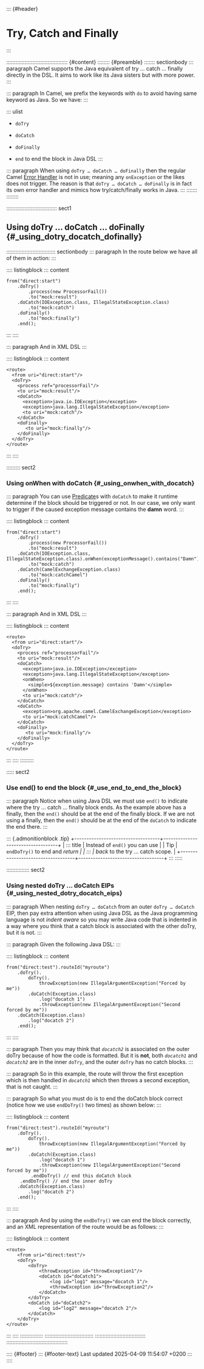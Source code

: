 ::: {#header}
# Try, Catch and Finally
:::

:::::::::::::::::::::::::::::::::::::::: {#content}
:::::::: {#preamble}
::::::: sectionbody
::: paragraph
Camel supports the Java equivalent of try ...​ catch ...​ finally directly
in the DSL. It aims to work like its Java sisters but with more power.
:::

::: paragraph
In Camel, we prefix the keywords with `do` to avoid having same keyword
as Java. So we have:
:::

::: ulist
- `doTry`

- `doCatch`

- `doFinally`

- `end` to end the block in Java DSL
:::

::: paragraph
When using `doTry …​ doCatch …​ doFinally` then the regular Camel [Error
Handler](error-handler.html) is not in use; meaning any `onException` or
the likes does not trigger. The reason is that
`doTry …​ doCatch …​ doFinally` is in fact its own error handler and
mimics how try/catch/finally works in Java.
:::
:::::::
::::::::

::::::::::::::::::::::::::::::::: sect1
## Using doTry ...​ doCatch ...​ doFinally {#_using_dotry_docatch_dofinally}

:::::::::::::::::::::::::::::::: sectionbody
::: paragraph
In the route below we have all of them in action:
:::

:::: listingblock
::: content
``` highlight
from("direct:start")
    .doTry()
        .process(new ProcessorFail())
        .to("mock:result")
    .doCatch(IOException.class, IllegalStateException.class)
        .to("mock:catch")
    .doFinally()
        .to("mock:finally")
    .end();
```
:::
::::

::: paragraph
And in XML DSL
:::

:::: listingblock
::: content
``` highlight
<route>
  <from uri="direct:start"/>
  <doTry>
    <process ref="processorFail"/>
    <to uri="mock:result"/>
    <doCatch>
      <exception>java.io.IOException</exception>
      <exception>java.lang.IllegalStateException</exception>
      <to uri="mock:catch"/>
    </doCatch>
    <doFinally>
       <to uri="mock:finally"/>
    </doFinally>
  </doTry>
</route>
```
:::
::::

::::::::: sect2
### Using onWhen with doCatch {#_using_onwhen_with_docatch}

::: paragraph
You can use [Predicate](predicate.html)s with `doCatch` to make it
runtime determine if the block should be triggered or not. In our case,
we only want to trigger if the caused exception message contains the
**damn** word.
:::

:::: listingblock
::: content
``` highlight
from("direct:start")
    .doTry()
        .process(new ProcessorFail())
        .to("mock:result")
    .doCatch(IOException.class, IllegalStateException.class).onWhen(exceptionMessage().contains("Damn"))
        .to("mock:catch")
    .doCatch(CamelExchangeException.class)
        .to("mock:catchCamel")
    .doFinally()
        .to("mock:finally")
    .end();
```
:::
::::

::: paragraph
And in XML DSL
:::

:::: listingblock
::: content
``` highlight
<route>
  <from uri="direct:start"/>
  <doTry>
    <process ref="processorFail"/>
    <to uri="mock:result"/>
    <doCatch>
      <exception>java.io.IOException</exception>
      <exception>java.lang.IllegalStateException</exception>
      <onWhen>
        <simple>${exception.message} contains 'Damn'</simple>
      </onWhen>
      <to uri="mock:catch"/>
    </doCatch>
    <doCatch>
      <exception>org.apache.camel.CamelExchangeException</exception>
      <to uri="mock:catchCamel"/>
    </doCatch>
    <doFinally>
       <to uri="mock:finally"/>
    </doFinally>
  </doTry>
</route>
```
:::
::::
:::::::::

::::: sect2
### Use end() to end the block {#_use_end_to_end_the_block}

::: paragraph
Notice when using Java DSL we must use `end()` to indicate where the try
...​ catch ...​ finally block ends. As the example above has a finally,
then the `end()` should be at the end of the finally block. If we are
not using a finally, then the `end()` should be at the end of the
`doCatch` to indicate the end there.
:::

::: {.admonitionblock .tip}
+-----------------------------------+-----------------------------------+
| ::: title                         | Instead of `end()` you can use    |
| Tip                               | `endDoTry()` to end and *return   |
| :::                               | back* to the try ...​ catch scope. |
+-----------------------------------+-----------------------------------+
:::
:::::

::::::::::::::: sect2
### Using nested doTry ...​ doCatch EIPs {#_using_nested_dotry_docatch_eips}

::: paragraph
When nesting `doTry …​ doCatch` from an outer `doTry …​ doCatch` EIP, then
pay extra attention when using Java DSL as the Java programming language
is not *indent aware* so you may write Java code that is indented in a
way where you think that a catch block is associated with the other
doTry, but it is not.
:::

::: paragraph
Given the following Java DSL:
:::

:::: listingblock
::: content
``` highlight
from("direct:test").routeId("myroute")
    .doTry().
        doTry().
            throwException(new IllegalArgumentException("Forced by me"))
        .doCatch(Exception.class)
            .log("docatch 1")
            .throwException(new IllegalArgumentException("Second forced by me"))
    .doCatch(Exception.class)
        .log("docatch 2")
    .end();
```
:::
::::

::: paragraph
Then you may think that *`docatch2`* is associated on the outer doTry
because of how the code is formatted. But it is **not**, both
*`docatch1`* and *`docatch2`* are in the inner `doTry`, and the outer
`doTry` has no catch blocks.
:::

::: paragraph
So in this example, the route will throw the first exception which is
then handled in *`docatch1`* which then throws a second exception, that
is not caught.
:::

::: paragraph
So what you must do is to end the doCatch block correct (notice how we
use `endDoTry()` two times) as shown below:
:::

:::: listingblock
::: content
``` highlight
from("direct:test").routeId("myroute")
    .doTry().
        doTry().
            throwException(new IllegalArgumentException("Forced by me"))
        .doCatch(Exception.class)
            .log("docatch 1")
            .throwException(new IllegalArgumentException("Second forced by me"))
         .endDoTry() // end this doCatch block
     .endDoTry() // end the inner doTry
    .doCatch(Exception.class)
        .log("docatch 2")
    .end();
```
:::
::::

::: paragraph
And by using the `endDoTry()` we can end the block correctly, and an XML
representation of the route would be as follows:
:::

:::: listingblock
::: content
``` highlight
<route>
    <from uri="direct:test"/>
    <doTry>
        <doTry>
            <throwException id="throwException1"/>
            <doCatch id="doCatch1">
                <log id="log1" message="docatch 1"/>
                <throwException id="throwException2"/>
            </doCatch>
        </doTry>
        <doCatch id="doCatch2">
            <log id="log2" message="docatch 2"/>
        </doCatch>
    </doTry>
</route>
```
:::
::::
:::::::::::::::
::::::::::::::::::::::::::::::::
:::::::::::::::::::::::::::::::::
::::::::::::::::::::::::::::::::::::::::

:::: {#footer}
::: {#footer-text}
Last updated 2025-04-09 11:54:07 +0200
:::
::::
